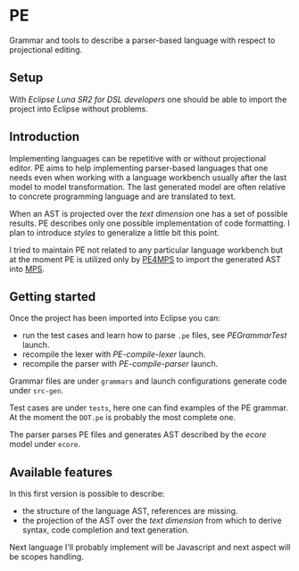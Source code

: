# PE
Grammar and tools to describe a parser-based language with respect to projectional editing.

## Setup

With *Eclipse Luna SR2 for DSL developers* one should be able to import the project into Eclipse without problems.

## Introduction

Implementing languages can be repetitive with or without projectional editor.
PE aims to help implementing parser-based languages that one needs even when working with a language workbench
usually after the last model to model transformation. The last generated model are often relative to
concrete programming language and are translated to text.

When an AST is projected over the *text dimension* one has a set of possible results. PE describes only one
possible implementation of code formatting. I plan to introduce *styles* to generalize a little bit this point.

I tried to maintain PE not related to any particular language workbench but at the moment PE is utilized
only by [PE4MPS](https://github.com/mar9000/pe4mps "PE4MPS project") to import the generated AST into
[MPS](http://www.jetbrains.com/mps "MPS project").

## Getting started

Once the project has been imported into Eclipse you can:

  * run the test cases and learn how to parse `.pe` files, see *PEGrammarTest* launch.
  * recompile the lexer with *PE-compile-lexer* launch.
  * recompile the parser with *PE-compile-parser* launch.

Grammar files are under `grammars` and launch configurations generate code under `src-gen`.

Test cases are under `tests`, here one can find examples of the PE grammar. At the moment the `DOT.pe` is probably
the most complete one.

The parser parses PE files and generates AST described by the *ecore* model under `ecore`.

## Available features

In this first version is possible to describe:

  * the structure of the language AST, references are missing.
  * the projection of the AST over the *text dimension* from which to derive syntax, code completion and text generation.

Next language I'll probably implement will be Javascript and next aspect will be scopes handling.

